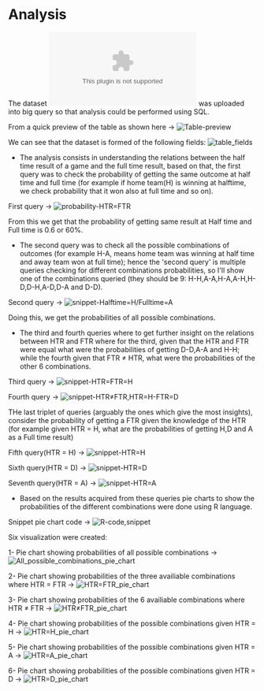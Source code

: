 # Analysis

The dataset ![premier-league-2018/2019](https://github.com/KHMD2000/My-Portfolio./blob/main/Case%20study%3A%20Premier%20league%202018-2019/Dataset/files/soccer18-19.csv) was uploaded into big query so that analysis could be performed using SQL.

From a quick preview of the table as shown here -> ![Table-preview](https://github.com/KHMD2000/My-Portfolio./blob/main/Case%20study%3A%20Premier%20league%202018-2019/Images/visualizations/preview_table.png)

We can see that the dataset is formed of the following fields: ![table_fields](https://github.com/KHMD2000/My-Portfolio./blob/main/Case%20study%3A%20Premier%20league%202018-2019/Images/visualizations/Fields_of_Table.png)

* The analysis consists in understanding the relations between the half time result of a game and the full time result, based on that, the first query was to check the probability of getting the same outcome at half time and full time (for example if home team(H) is winning at halftime, we check probability that it won also at full time and so on).

First query -> ![probability-HTR=FTR](https://github.com/KHMD2000/My-Portfolio./blob/main/Case%20study%3A%20Premier%20league%202018-2019/Images/visualizations/prob_FTR_HTR.png)

From this we get that the probability of getting same result at Half time and Full time is 0.6 or 60%.

* The second query was to check all the possible combinations of outcomes (for example H-A, means home team was winning at half time and away team won at full time); hence the 'second query' is multiple queries checking for different combinations probabilities, so I'll show one of the combinations queried (they should be 9: H-H,A-A,H-A,A-H,H-D,D-H,A-D,D-A and D-D).

Second query -> ![snippet-Halftime=H/Fulltime=A](https://github.com/KHMD2000/My-Portfolio./blob/main/Case%20study%3A%20Premier%20league%202018-2019/Images/visualizations/HTR_H_FTR_A.png)

Doing this, we get the probabilities of all possible combinations.

* The third and fourth queries where to get further insight on the relations between HTR and FTR where for the third, given that the HTR and FTR were equal what were the probabilities of getting D-D,A-A and H-H; while the fourth given that FTR ≠ HTR, what were the probabilities of the other 6 combinations.

Third query -> ![snippet-HTR=FTR=H](https://github.com/KHMD2000/My-Portfolio./blob/main/Case%20study%3A%20Premier%20league%202018-2019/Images/visualizations/HTR_FTR_H.png)

Fourth query -> ![snippet-HTR≠FTR,HTR=H-FTR=D](https://github.com/KHMD2000/My-Portfolio./blob/main/Case%20study%3A%20Premier%20league%202018-2019/Images/visualizations/HTR_FTR_HTR_H_FTR_D.png)

THe last triplet of queries (arguably the ones which give the most insights), consider the probability of getting a FTR given the knowledge of the HTR (for example given HTR = H, what are the probabilities of getting H,D and A as a Full time result)

Fifth query(HTR = H) -> ![snippet-HTR=H](https://github.com/KHMD2000/My-Portfolio./blob/main/Case%20study%3A%20Premier%20league%202018-2019/Images/visualizations/HTR___H.png)

Sixth query(HTR = D) -> ![snippet-HTR=D](https://github.com/KHMD2000/My-Portfolio./blob/main/Case%20study%3A%20Premier%20league%202018-2019/Images/visualizations/HTR___D.png)

Seventh query(HTR = A) -> ![snippet-HTR=A](https://github.com/KHMD2000/My-Portfolio./blob/main/Case%20study%3A%20Premier%20league%202018-2019/Images/visualizations/HTR___A.png)

* Based on the results acquired from these queries pie charts to show the probabilities of the different combinations were done using R language.

Snippet pie chart code -> ![R-code,snippet](https://github.com/KHMD2000/My-Portfolio./blob/main/Case%20study%3A%20Premier%20league%202018-2019/Images/visualizations/Snippet-R-code.png)

Six visualization were created:

1- Pie chart showing probabilities of all possible combinations -> ![All_possible_combinations_pie_chart](https://github.com/KHMD2000/My-Portfolio./blob/main/Case%20study%3A%20Premier%20league%202018-2019/Images/visualizations/combinations_of_HTR-FTR.png)

2- Pie chart showing probabilities of the three availiable combinations where HTR = FTR -> ![HTR=FTR_pie_chart](https://github.com/KHMD2000/My-Portfolio./blob/main/Case%20study%3A%20Premier%20league%202018-2019/Images/visualizations/FTR_HTR.png)

3- Pie chart showing probabilities of the 6 availiable combinations where HTR ≠ FTR -> ![HTR≠FTR_pie_chart](https://github.com/KHMD2000/My-Portfolio./blob/main/Case%20study%3A%20Premier%20league%202018-2019/Images/visualizations/FTR___HTR.png)

4-  Pie chart showing probabilities of the possible combinations given HTR = H -> ![HTR=H_pie_chart](https://github.com/KHMD2000/My-Portfolio./blob/main/Case%20study%3A%20Premier%20league%202018-2019/Images/visualizations/HTR___H_pie_chart.png)

5- Pie chart showing probabilities of the possible combinations given HTR = A -> ![HTR=A_pie_chart](https://github.com/KHMD2000/My-Portfolio./blob/main/Case%20study%3A%20Premier%20league%202018-2019/Images/visualizations/HTR___A_pie_chart.png)

6- Pie chart showing probabilities of the possible combinations given HTR = D -> ![HTR=D_pie_chart](https://github.com/KHMD2000/My-Portfolio./blob/main/Case%20study%3A%20Premier%20league%202018-2019/Images/visualizations/HTR___D_pie_chart.png)

